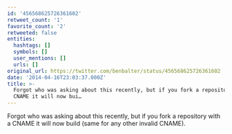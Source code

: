 ```yaml
---
id: '456568625726361602'
retweet_count: '1'
favorite_count: '2'
retweeted: false
entities:
  hashtags: []
  symbols: []
  user_mentions: []
  urls: []
original_url: https://twitter.com/benbalter/status/456568625726361602
date: '2014-04-16T23:03:37.000Z'
title: >-
  Forgot who was asking about this recently, but if you fork a repository with a
  CNAME it will now bui…
---
```


Forgot who was asking about this recently, but if you fork a repository with a CNAME it will now build (same for any other invalid CNAME).